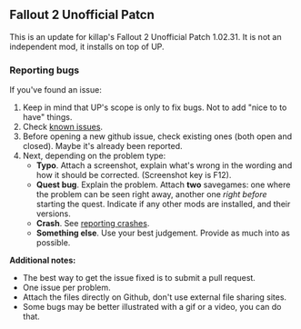 ## Fallout 2 Unofficial Patcn

This is an update for killap's Fallout 2 Unofficial Patch 1.02.31. It is not an independent mod, it installs on top of UP.

### Reporting bugs
If you've found an issue:

1. Keep in mind that UP's scope is only to fix bugs. Not to add "nice to to have" things.
2. Check [known issues](docs/KNOWN.md).
3. Before opening a new github issue, check existing ones (both open and closed). Maybe it's already been reported.
4. Next, depending on the problem type:
    * **Typo**. Attach a screenshot, explain what's wrong in the wording and how it should be corrected. (Screenshot key is F12).
    * **Quest bug**. Explain the problem. Attach **two** savegames: one where the problem can be seen right away, another one _right before_ starting the quest. Indicate if any other mods are installed, and their versions.
    * **Crash**. See [reporting crashes](docs/CRASH.md).
    * **Something else**. Use your best judgement. Provide as much into as possible.

**Additional notes:**
- The best way to get the issue fixed is to submit a pull request.
- One issue per problem.
- Attach the files directly on Github, don't use external file sharing sites.
- Some bugs may be better illustrated with a gif or a video, you can do that.
